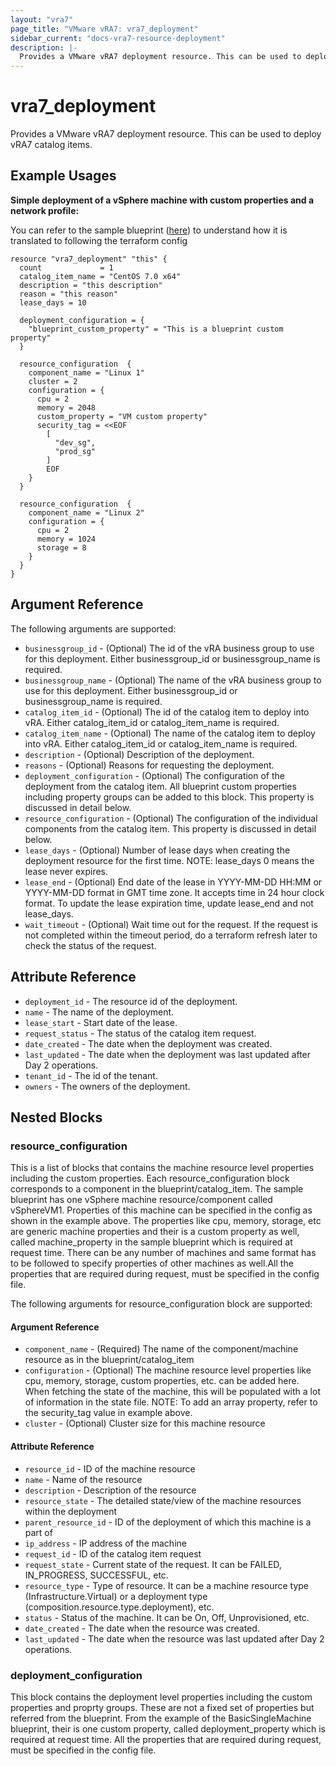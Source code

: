 ```yaml
---
layout: "vra7"
page_title: "VMware vRA7: vra7_deployment"
sidebar_current: "docs-vra7-resource-deployment"
description: |-
  Provides a VMware vRA7 deployment resource. This can be used to deploy vRA7 catalog items.
---
```


# vra7\_deployment

Provides a VMware vRA7 deployment resource. This can be used to deploy vRA7 catalog items.

## Example Usages

**Simple deployment of a vSphere machine with custom properties and a network profile:**

You can refer to the sample blueprint ([here](https://github.com/vmware/terraform-provider-vra7/tree/master/website/docs/r)) to understand how it is translated to following the terraform config

```hcl
resource "vra7_deployment" "this" {
  count             = 1
  catalog_item_name = "CentOS 7.0 x64"
  description = "this description"
  reason = "this reason"
  lease_days = 10

  deployment_configuration = {
    "blueprint_custom_property" = "This is a blueprint custom property"
  }
  
  resource_configuration  {
    component_name = "Linux 1"
    cluster = 2
    configuration = {
      cpu = 2
      memory = 2048
      custom_property = "VM custom property"
      security_tag = <<EOF
        [
          "dev_sg",
          "prod_sg"
        ]
        EOF
    }
  }

  resource_configuration  {
    component_name = "Linux 2"
    configuration = {
      cpu = 2
      memory = 1024
      storage = 8
    }
  }
}
```

## Argument Reference

The following arguments are supported:

* `businessgroup_id` - (Optional) The id of the vRA business group to use for this deployment. Either businessgroup_id or businessgroup_name is required.
* `businessgroup_name` - (Optional) The name of the vRA business group to use for this deployment. Either businessgroup_id or businessgroup_name is required.
* `catalog_item_id` - (Optional) The id of the catalog item to deploy into vRA. Either catalog_item_id or catalog_item_name is required.
* `catalog_item_name` - (Optional) The name of the catalog item to deploy into vRA. Either catalog_item_id or catalog_item_name is required.
* `description` - (Optional) Description of the deployment.
* `reasons` - (Optional) Reasons for requesting the deployment.
* `deployment_configuration` - (Optional) The configuration of the deployment from the catalog item. All blueprint custom properties including property groups can be added to this block. This property is discussed in detail below.
* `resource_configuration` - (Optional) The configuration of the individual components from the catalog item. This property is discussed in detail below.
* `lease_days` - (Optional) Number of lease days when creating the deployment resource for the first time. NOTE: lease_days 0 means the lease never expires.
* `lease_end` - (Optional) End date of the lease in YYYY-MM-DD HH:MM or YYYY-MM-DD format in GMT time zone. It accepts time in 24 hour clock format. To update the lease expiration time, update lease_end and not lease_days.
* `wait_timeout` - (Optional) Wait time out for the request. If the request is not completed within the timeout period, do a terraform refresh later to check the status of the request. 

## Attribute Reference

* `deployment_id` - The resource id of the deployment.
* `name` - The name of the deployment.
* `lease_start` - Start date of the lease.
* `request_status` - The status of the catalog item request.
* `date_created` - The date when the deployment was created.
* `last_updated` - The date when the deployment was last updated after Day 2 operations.
* `tenant_id` - The id of the tenant.
* `owners` - The owners of the deployment.

## Nested Blocks

### resource_configuration ###

This is a list of blocks that contains the machine resource level properties including the custom properties. Each resource_configuration block corresponds to a component in the blueprint/catalog_item. The sample blueprint has one vSphere machine resource/component called vSphereVM1. Properties of this machine can be specified in the config as shown in the example above. The properties like cpu, memory, storage, etc are generic machine properties and their is a custom property as well, called machine_property in the sample blueprint which is required at request time. There can be any number of machines and same format has to be followed to specify properties of other machines as well.All the properties that are required during request, must be specified in the config file.

The following arguments for resource_configuration block are supported:

#### Argument Reference

* `component_name` - (Required) The name of the component/machine resource as in the blueprint/catalog_item
* `configuration` - (Optional) The machine resource level properties like cpu, memory, storage, custom properties, etc. can be added here. When fetching the state of the machine, this will be populated with a lot of information in the state file.
NOTE: To add an array property, refer to the security_tag value in example above.
* `cluster` - (Optional) Cluster size for this machine resource

#### Attribute Reference

* `resource_id` - ID of the machine resource
* `name` - Name of the resource
* `description` - Description of the resource
* `resource_state` - The detailed state/view of the machine resources within the deployment
* `parent_resource_id` - ID of the deployment of which this machine is a part of
* `ip_address` - IP address of the machine
* `request_id` - ID of the catalog item request
* `request_state` - Current state of the request. It can be FAILED, IN_PROGRESS, SUCCESSFUL, etc.
* `resource_type` - Type of resource. It can be a machine resource type (Infrastructure.Virtual) or a deployment type (composition.resource.type.deployment), etc.
* `status` - Status of the machine. It can be On, Off, Unprovisioned, etc.
* `date_created` - The date when the resource was created.
* `last_updated` - The date when the resource was last updated after Day 2 operations. 


### deployment_configuration ###

This block contains the deployment level properties including the custom properties and proprty groups. These are not a fixed set of properties but referred from the blueprint. From the example of the BasicSingleMachine blueprint, their is one custom property, called deployment_property which is required at request time. All the properties that are required during request, must be specified in the config file.
